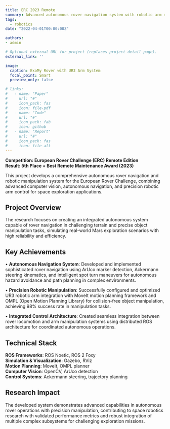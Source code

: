 ```yaml
---
title: ERC 2023 Remote
summary: Advanced autonomous rover navigation system with robotic arm manipulation capabilities, implementing ArUco-based localization and collision-free motion planning for space exploration applications.
tags:
  - robotics
date: "2022-04-01T00:00:00Z"

authors:
- admin

# Optional external URL for project (replaces project detail page).
external_link: ''

image:
  caption: ExoMy Rover with UR3 Arm System
  focal_point: Smart
  preview_only: false

# links:
#   - name: "Paper"
#     url: "#"
#     icon_pack: fas
#     icon: file-pdf
#   - name: "Code"
#     url: "#"
#     icon_pack: fab
#     icon: github
#   - name: "Report"
#     url: "#"
#     icon_pack: fas
#     icon: file-alt
---
```


**Competition: European Rover Challenge (ERC) Remote Edition**  
**Result: 5th Place + Best Remote Maintenance Award (2023)**

This project develops a comprehensive autonomous rover navigation and robotic manipulation system for the European Rover Challenge, combining advanced computer vision, autonomous navigation, and precision robotic arm control for space exploration applications.

## Project Overview

The research focuses on creating an integrated autonomous system capable of rover navigation in challenging terrain and precise object manipulation tasks, simulating real-world Mars exploration scenarios with high reliability and efficiency.

## Key Achievements

• **Autonomous Navigation System**: Developed and implemented sophisticated rover navigation using ArUco marker detection, Ackermann steering kinematics, and intelligent spot turn maneuvers for autonomous hazard avoidance and path planning in complex environments.

• **Precision Robotic Manipulation**: Successfully configured and optimized UR3 robotic arm integration with MoveIt motion planning framework and OMPL (Open Motion Planning Library) for collision-free object manipulation, achieving 98% success rate in manipulation tasks.

• **Integrated Control Architecture**: Created seamless integration between rover locomotion and arm manipulation systems using distributed ROS architecture for coordinated autonomous operations.

## Technical Stack

**ROS Frameworks**: ROS Noetic, ROS 2 Foxy  
**Simulation & Visualization**: Gazebo, RViz  
**Motion Planning**: MoveIt, OMPL planner  
**Computer Vision**: OpenCV, ArUco detection  
**Control Systems**: Ackermann steering, trajectory planning

## Research Impact

The developed system demonstrates advanced capabilities in autonomous rover operations with precision manipulation, contributing to space robotics research with validated performance metrics and robust integration of multiple complex subsystems for challenging exploration missions.

